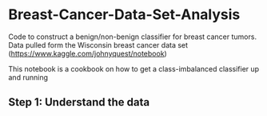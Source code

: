 # Breast-Cancer-Data-Set-Analysis
Code to construct a benign/non-benign classifier for breast cancer tumors. Data pulled form the Wisconsin breast cancer data set (https://www.kaggle.com/johnyquest/notebook)

This notebook is a cookbook on how to get a class-imbalanced classifier up and running 


## Step 1: Understand the data


